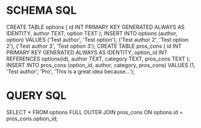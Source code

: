 # SCHEMA SQL 

CREATE TABLE options (
    id INT PRIMARY KEY GENERATED ALWAYS AS IDENTITY,
    author TEXT,
    option TEXT
);
INSERT INTO options (author, option)
VALUES ('Test author', 'Test option'),
 ('Test author 2', 'Test option 2'),
('Test author 3', 'Test option 3');
CREATE TABLE pros_cons (
    id INT PRIMARY KEY GENERATED ALWAYS AS IDENTITY,
	option_id INT REFERENCES options(id),
    author TEXT,
    category TEXT,
	pros_cons TEXT
);
INSERT INTO pros_cons (option_id, author, category, pros_cons) VALUES (1, 'Test author', 'Pro', 'This is a great idea because...');

# QUERY SQL

SELECT *
FROM options
FULL OUTER JOIN pros_cons ON options.id = pros_cons.option_id;